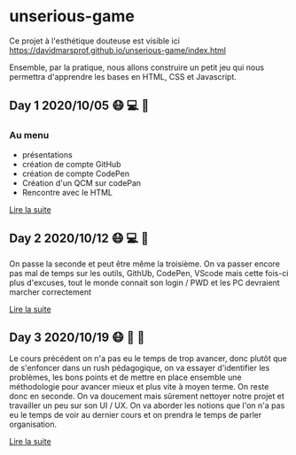 # unserious-game

Ce projet à l'esthétique douteuse est visible ici
https://davidmarsprof.github.io/unserious-game/index.html

Ensemble, par la pratique, nous allons construire un petit jeu qui nous permettra d'apprendre les bases en HTML, CSS et Javascript.

## Day 1 2020/10/05 :mask: :computer: :wrench:

### Au menu

- présentations
- création de compte GitHub
- création de compte CodePen
- Création d'un QCM sur codePan
- Rencontre avec le HTML

[Lire la suite](day-1.md)

## Day 2 2020/10/12 :mask: :computer: :rocket:

On passe la seconde et peut être même la troisième. On va passer encore pas mal de temps sur les outils, GithUb, CodePen, VScode mais cette fois-ci plus d'excuses, tout le monde connait son login / PWD et les PC devraient marcher correctement 

[Lire la suite](day-2.md)

## Day 3 2020/10/19 :mask: :triangular_ruler: :turtle: 

Le cours précédent on n'a pas eu le temps de trop avancer, donc plutôt que de s'enfoncer dans un rush pédagogique, on va essayer d'identifier les problèmes, les bons points et de mettre en place ensemble une méthodologie pour avancer mieux et plus vite à moyen terme. On reste donc en seconde.
On va doucement mais sûrement nettoyer notre projet et travailler un peu sur son UI / UX. 
On va aborder les notions que l'on n'a pas eu le temps de voir au dernier cours et on prendra le temps de parler organisation.

[Lire la suite](day-3.md)

